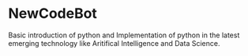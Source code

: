 # NewCodeBot
Basic introduction  of python  and Implementation of python  in the latest emerging technology like Aritifical Intelligence and  Data Science.
